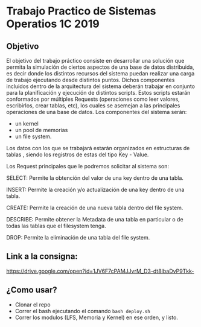 # Trabajo Practico de Sistemas Operatios 1C 2019

## Objetivo

El objetivo del trabajo práctico consiste en desarrollar una solución que permita la simulación de
ciertos aspectos de una base de datos distribuida, es decir donde los distintos recursos del sistema
puedan realizar una carga de trabajo ejecutando desde distintos puntos.
Dichos componentes incluidos dentro de la arquitectura del sistema deberán trabajar en conjunto
para la planificación y ejecución de distintos scripts. Estos scripts estarán conformados por
múltiples Requests (operaciones como leer valores, escribirlos, crear tablas, etc), los cuales se
asemejan a las principales operaciones de una base de datos.
Los componentes del sistema serán:
  - un kernel
  - un pool de memorias
  - un file system.

Los datos con los que se trabajará estarán organizados en estructuras de tablas , siendo los registros
de estas del tipo Key - Value.

Los Request principales que le podremos solicitar al sistema son:

  SELECT: Permite la obtención del valor de una key dentro de una tabla.
  
  INSERT: Permite la creación y/o actualización de una key dentro de una tabla.
  
  CREATE: Permite la creación de una nueva tabla dentro del file system.
  
  DESCRIBE: Permite obtener la Metadata de una tabla en particular o de todas las tablas que el filesystem tenga.
  
  DROP: Permite la eliminación de una tabla del file system.

## Link a la consigna: 
https://drive.google.com/open?id=1JV6F7cPAMJJvrM_D3-dt8IbaDvP9Tkk-

## ¿Como usar?

* Clonar el repo
* Correr el bash ejecutando el comando `bash deploy.sh`
* Correr los modulos (LFS, Memoria y Kernel) en ese orden, y listo.
